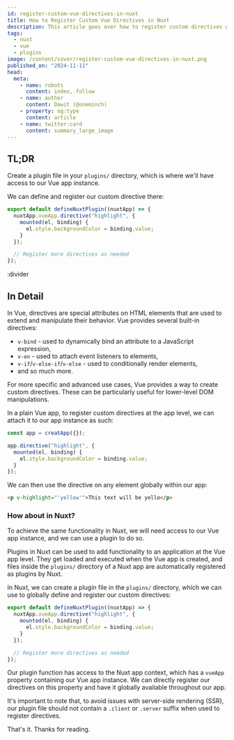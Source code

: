 ```yaml
---
id: register-custom-vue-directives-in-nuxt
title: How to Register Custom Vue Directives in Nuxt
description: This article goes over how to register custom directives globally in a Nuxt 3 application.
tags:
  - nuxt
  - vue
  - plugins
image: /content/cover/register-custom-vue-directives-in-nuxt.png
published_on: "2024-11-11"
head:
  meta:
    - name: robots
      content: index, follow
    - name: author
      content: Dawit (@oneminch)
    - property: og:type
      content: article
    - name: twitter:card
      content: summary_large_image
---
```


## TL;DR

Create a plugin file in your `plugins/` directory, which is where we'll have access to our Vue app instance.

We can define and register our custom directive there:

```ts [~/plugins/my-directives.ts]
export default defineNuxtPlugin((nuxtApp) => {
  nuxtApp.vueApp.directive("highlight", {
    mounted(el, binding) {
      el.style.backgroundColor = binding.value;
    }
  });

  // Register more directives as needed
});
```

:divider

## In Detail

In Vue, directives are special attributes on HTML elements that are used to extend and manipulate their behavior. Vue provides several built-in directives:

- `v-bind` - used to dynamically bind an attribute to a JavaScript expression,
- `v-on` - used to attach event listeners to elements,
- `v-if`/`v-else-if`/`v-else` - used to conditionally render elements,
- and so much more.

For more specific and advanced use cases, Vue provides a way to create custom directives. These can be particularly useful for lower-level DOM manipulations.

In a plain Vue app, to register custom directives at the app level, we can attach it to our app instance as such:

```ts
const app = creatApp({});

app.directive("highlight", {
  mounted(el, binding) {
    el.style.backgroundColor = binding.value;
  }
});
```

We can then use the directive on any element globally within our app:

```html
<p v-highlight="'yellow'">This text will be yello</p>
```

### How about in Nuxt?

To achieve the same functionality in Nuxt, we will need access to our Vue app instance, and we can use a plugin to do so.

Plugins in Nuxt can be used to add functionality to an application at the Vue app level. They get loaded and executed when the Vue app is created, and files inside the `plugins/` directory of a Nuxt app are automatically registered as plugins by Nuxt.

In Nuxt, we can create a plugin file in the `plugins/` directory, which we can use to globally define and register our custom directives:

```ts [~/plugins/my-directives.ts]
export default defineNuxtPlugin((nuxtApp) => {
  nuxtApp.vueApp.directive("highlight", {
    mounted(el, binding) {
      el.style.backgroundColor = binding.value;
    }
  });

  // Register more directives as needed
});
```

Our plugin function has access to the Nuxt app context, which has a `vueApp` property containing our Vue app instance. We can directly register our directives on this property and have it globally available throughout our app.

It's important to note that, to avoid issues with server-side rendering (SSR), our plugin file should not contain a `.client` or `.server` suffix when used to register directives.

That's it. Thanks for reading.

